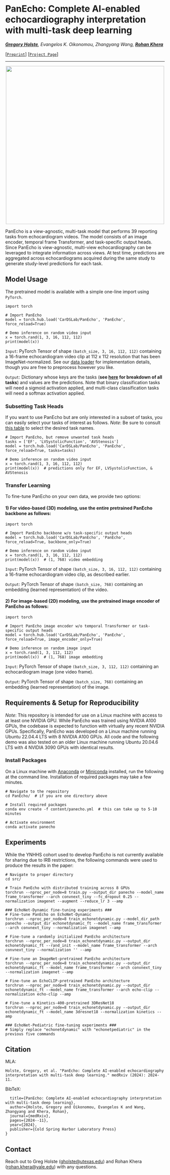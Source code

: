 # PanEcho: Complete AI-enabled echocardiography interpretation with multi-task deep learning

*[**Gregory Holste**](https://gholste.me), Evangelos K. Oikonomou, Zhangyang Wang, [**Rohan Khera**](https://www.cards-lab.org/rohan-khera)*

[[`Preprint`](https://www.medrxiv.org/content/10.1101/2024.11.16.24317431v1)] [[`Project Page`](https://www.cards-lab.org/panecho)]

-----

<p align=center>
    <img src=content/panecho.png height=500>
</p>

PanEcho is a view-agnostic, multi-task model that performs 39 reporting tasks from echocardiogram videos. The model consists of an image encoder, temporal frame Transformer, and task-specific output heads. Since PanEcho is view-agnostic, multi-view echocardiography can be leveraged to integrate information across views. At test time, predictions are aggregated across echocardiograms acquired during the same study to generate study-level predictions for each task.

## Model Usage

The pretrained model is available with a simple one-line import using `PyTorch`.
```
import torch

# Import PanEcho
model = torch.hub.load('CarDSLab/PanEcho', 'PanEcho', force_reload=True)

# Demo inference on random video input
x = torch.rand(1, 3, 16, 112, 112)
print(model(x))
```

`Input`: PyTorch Tensor of shape `(batch_size, 3, 16, 112, 112)` containing a 16-frame echocardiogram video clip at 112 x 112 resolution that has been ImageNet-normalized. See our [data loader](https://github.com/CarDS-Yale/PanEcho/blob/34f611db51fd78f6bb1f7a6ef7ab59736afda1d2/src/dataset.py#L389) for implementation details, though you are free to preprocess however you like.

`Output`: Dictionary whose keys are the tasks (**see [here](https://github.com/CarDS-Yale/PanEcho/blob/main/content/tasks.md) for breakdown of all tasks**) and values are the predictions. Note that binary classification tasks will need a sigmoid activation applied, and multi-class classification tasks will need a softmax activation applied.

### Subsetting Task Heads

If you want to use PanEcho but are only interested in a subset of tasks, you can easily select your tasks of interest as follows. *Note*: Be sure to consult [this table](https://github.com/CarDS-Yale/PanEcho/blob/main/content/tasks.md) to select the desired task names.
```
# Import PanEcho, but remove unwanted task heads
tasks = ['EF', 'LVSystolicFunction', 'AVStenosis']
model = torch.hub.load('CarDSLab/PanEcho', 'PanEcho', force_reload=True, tasks=tasks)

# Demo inference on random video input
x = torch.rand(1, 3, 16, 112, 112)
print(model(x))  # predictions only for EF, LVSystolicFunction, & AVStenosis
```

### Transfer Learning

To fine-tune PanEcho on your own data, we provide two options:

#### 1) For video-based (3D) modeling, use the entire pretrained PanEcho backbone as follows:
```
import torch

# Import PanEcho backbone w/o task-specific output heads
model = torch.hub.load('CarDSLab/PanEcho', 'PanEcho', force_reload=True, backbone_only=True)

# Demo inference on random video input
x = torch.rand(1, 3, 16, 112, 112)
print(model(x))  # (1, 768) video embedding
```

`Input`: PyTorch Tensor of shape `(batch_size, 3, 16, 112, 112)` containing a 16-frame echocardiogram video clip, as described earlier.

`Output`: PyTorch Tensor of shape `(batch_size, 768)` containing an embedding (learned representation) of the video.

#### 2) For image-based (2D) modeling, use the pretrained image encoder of PanEcho as follows:
```
import torch

# Import PanEcho image encoder w/o temporal Transformer or task-specific output heads
model = torch.hub.load('CarDSLab/PanEcho', 'PanEcho', force_reload=True, image_encoder_only=True)

# Demo inference on random image input
x = torch.rand(1, 3, 112, 112)
print(model(x))  # (1, 768) image embedding
```

`Input`: PyTorch Tensor of shape `(batch_size, 3, 112, 112)` containing an echocardiogram image (one video frame).

`Output`: PyTorch Tensor of shape `(batch_size, 768)` containing an embedding (learned representation) of the image.

## Requirements & Setup for Reproducibility

*Note*: This repository is intended for use on a Linux machine with access to at least one NVIDIA GPU. While PanEcho was trained using NVIDIA A100 GPUs, the codebase is expected to function with virtually any recent NVIDIA GPUs. Specifically, PanEcho was developed on a Linux machine running Ubuntu 22.04.4 LTS with 8 NVIDIA A100 GPUs. All code and the following demo was also tested on an older Linux machine running Ubuntu 20.04.6 LTS with 4 NVIDIA 3090 GPUs with identical results.

### Install Packages
On a Linux machine with [Anaconda](https://docs.anaconda.com/) or [Miniconda](https://docs.anaconda.com/miniconda/) installed, run the following at the command line. Installation of required packages may take a few minutes.
```
# Navigate to the repository
cd PanEcho/  # if you are one directory above

# Install required packages
conda env create -f content/panecho.yml  # this can take up to 5-10 minutes

# Activate environment
conda activate panecho
```

## Experiments

While the YNHHS cohort used to develop PanEcho is not currently available for sharing due to IRB restrictions, the following commands were used to produce the results in the paper:

```
# Navigate to proper directory
cd src/

# Train PanEcho with distributed training across 8 GPUs
torchrun --nproc_per_node=8 train.py --output_dir panecho --model_name frame_transformer --arch convnext_tiny --fc_dropout 0.25 --normalization imagenet --augment --reduce_lr 3 --amp

### EchoNet-Dynamic fine-tuning experiments ###
# Fine-tune PanEcho on EchoNet-Dynamic
torchrun --nproc_per_node=8 train_echonetdynamic.py --model_dir_path panecho --output_dir echonetdynamic_ft --model_name frame_transformer --arch convnext_tiny --normalization imagenet --amp

# Fine-tune a randomly initialized PanEcho architecture
torchrun --nproc_per_node=8 train_echonetdynamic.py --output_dir echonetdynamic_ft --rand_init --model_name frame_transformer --arch convnext_tiny --normalization '' --amp

# Fine-tune an ImageNet-pretrained PanEcho architecture
torchrun --nproc_per_node=8 train_echonetdynamic.py --output_dir echonetdynamic_ft --model_name frame_transformer --arch convnext_tiny --normalization imagenet --amp

# Fine-tune an EchoCLIP-pretrained PanEcho architecture
torchrun --nproc_per_node=8 train_echonetdynamic.py --output_dir echonetdynamic_ft --model_name frame_transformer --arch echo-clip --normalization echo-clip --amp

# Fine-tune a Kinetics-400-pretrained 3DResNet18
torchrun --nproc_per_node=8 train_echonetdynamic.py --output_dir echonetdynamic_ft --model_name 3dresnet18 --normalization kinetics --amp

### EchoNet-Pediatric fine-tuning experiments ###
# Simply replace "echonetdynamic" with "echonetpediatric" in the previous five commands
```

## Citation

MLA:
```
Holste, Gregory, et al. "PanEcho: Complete AI-enabled echocardiography interpretation with multi-task deep learning." medRxiv (2024): 2024-11.
```

BibTeX:
```@article{holste2024panecho,
  title={PanEcho: Complete AI-enabled echocardiography interpretation with multi-task deep learning},
  author={Holste, Gregory and Oikonomou, Evangelos K and Wang, Zhangyang and Khera, Rohan},
  journal={medRxiv},
  pages={2024--11},
  year={2024},
  publisher={Cold Spring Harbor Laboratory Press}
}
```

## Contact

Reach out to Greg Holste (gholste@utexas.edu) and Rohan Khera (rohan.khera@yale.edu) with any questions.
